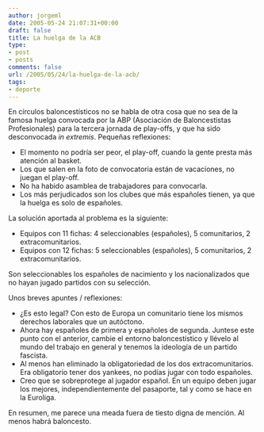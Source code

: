 ```yaml
---
author: jorgeml
date: 2005-05-24 21:07:31+00:00
draft: false
title: La huelga de la ACB
type: 
- post
- posts
comments: false
url: /2005/05/24/la-huelga-de-la-acb/
tags:
- deporte
---
```


En círculos baloncestísticos no se habla de otra cosa que no sea de la famosa huelga convocada por la ABP (Asociación de Baloncestistas Profesionales) para la tercera jornada de play-offs, y que ha sido desconvocada _in extremis_. Pequeñas reflexiones:

* El momento no podría ser peor, el play-off, cuando la gente presta más atención al basket.
* Los que salen en la foto de convocatoria están de vacaciones, no juegan el play-off.
* No ha habido asamblea de trabajadores para convocarla.
* Los más perjudicados son los clubes que más españoles tienen, ya que la huelga es solo de españoles.

La solución aportada al problema es la siguiente:

* Equipos con 11 fichas: 4 seleccionables (españoles), 5 comunitarios, 2 extracomunitarios.
* Equipos con 12 fichas: 5 seleccionables (españoles), 5 comunitarios, 2 extracomunitarios.

Son seleccionables los españoles de nacimiento y los nacionalizados que no hayan jugado partidos con su selección.

Unos breves apuntes / reflexiones:

* ¿Es esto legal? Con esto de Europa un comunitario tiene los mismos derechos laborales que un autóctono.
* Ahora hay españoles de primera y españoles de segunda. Juntese este punto con el anterior, cambie el entorno baloncestístico y llévelo al mundo del trabajo en general y tenemos la ideología de un partido fascista.
* Al menos han eliminado la obligatoriedad de los dos extracomunitarios. Era obligatorio tener dos yankees, no podías jugar con todo españoles.
* Creo que se sobreprotege al jugador español. En un equipo deben jugar los mejores, independientemente del pasaporte, tal y como se hace en la Euroliga.

En resumen, me parece una meada fuera de tiesto digna de mención. Al menos habrá baloncesto.

